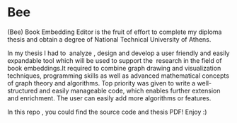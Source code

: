 # Bee
(Bee) Book Embedding Editor is the fruit of effort to complete my diploma thesis and obtain a degree of National Technical University of Athens.

In my thesis I had to  analyze , design and develop a user friendly and easily expandable tool which will be used to support the  research in the field of book embeddings.It required to combine graph drawing and visualization techniques, programming skills as well as advanced mathematical concepts of graph theory and algorithms.
Top priority was given to write a well-structured and easily manageable code, which enables further extension and enrichment. The user can easily add more algorithms or features.

In this repo , you could find the source code and thesis PDF!
Enjoy :)
